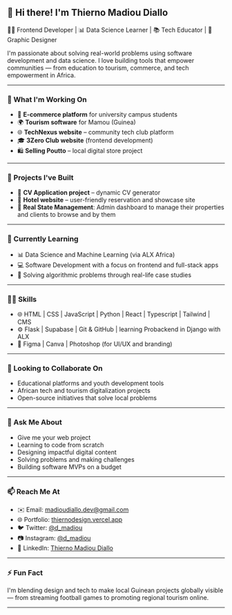 ## 👋 Hi there! I'm Thierno Madiou Diallo

 👨‍💻 Frontend Developer | 📊 Data Science Learner | 📚 Tech Educator | 🎨 Graphic Designer

I'm passionate about solving real-world problems using software development and data science. I love building tools that empower communities — from education to tourism, commerce, and tech empowerment in Africa.

---

### 🚀 What I'm Working On
- 🛒 **E-commerce platform** for university campus students
- 🌍 **Tourism software** for Mamou (Guinea)
- 🌐 **TechNexus website** – community tech club platform
- 🎓 **3Zero Club website** (frontend development)
- 🛍️ **Selling Poutto** – local digital store project

---

### 🔨 Projects I've Built
- 📄 **CV Application project** – dynamic CV generator
- 🏨 **Hotel website** – user-friendly reservation and showcase site
- 🏨 **Real State Management**: Admin dashboard to manage their properties and clients to browse and by them

---

### 🌱 Currently Learning
- 📊 Data Science and Machine Learning (via ALX Africa)
- 💻 Software Development with a focus on frontend and full-stack apps
- 🧠 Solving algorithmic problems through real-life case studies

---

### 👨‍💻 Skills
- 🌐 HTML | CSS | JavaScript | Python | React | Typescript | Tailwind | CMS 
- ⚙️ Flask | Supabase | Git & GitHub | learning Probackend in Django with ALX
- 🎨 Figma | Canva | Photoshop (for UI/UX and branding)

---

### 👯 Looking to Collaborate On
- Educational platforms and youth development tools
- African tech and tourism digitalization projects
- Open-source initiatives that solve local problems

---

### 💬 Ask Me About
- Give me your web project 
- Learning to code from scratch
- Designing impactful digital content
- Solving problems and making challenges
- Building software MVPs on a budget

---

### 📫 Reach Me At
- ✉️ Email: madioudiallo.dev@gmail.com  
- 🌐 Portfolio: [thiernodesign.vercel.app](https://thiernodesign.vercel.app)  
- 🐦 Twitter: [@d_madiou](https://twitter.com/d_madiou)  
- 📷 Instagram: [@d_madiou](https://instagram.com/d_madiou)  
- 💼 LinkedIn: [Thierno Madiou Diallo](https://linkedin.com/in/d-madiou)  

---

### ⚡ Fun Fact
I'm blending design and tech to make local Guinean projects globally visible — from streaming football games to promoting regional tourism online.

---
